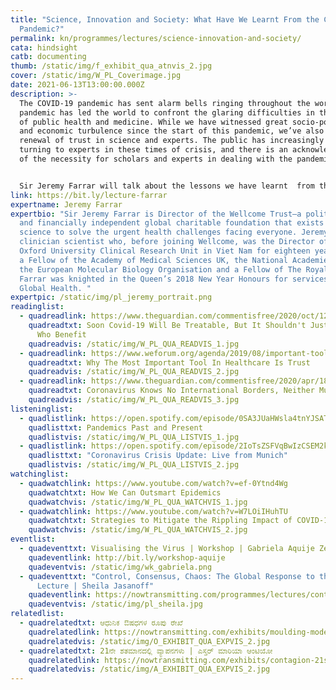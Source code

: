 ```yaml
---
title: "Science, Innovation and Society: What Have We Learnt From the Covid-19
  Pandemic?"
permalink: kn/programmes/lectures/science-innovation-and-society/
cata: hindsight
catb: documenting
thumb: /static/img/f_exhibit_qua_atnvis_2.jpg
cover: /static/img/W_PL_Coverimage.jpg
date: 2021-06-13T13:00:00.000Z
description: >-
  The COVID-19 pandemic has sent alarm bells ringing throughout the world. This
  pandemic has led the world to confront the glaring difficulties in the realm
  of public health and medicine. While we have witnessed great socio-political
  and economic turbulence since the start of this pandemic, we’ve also seen a
  renewal of trust in science and experts. The public has increasingly been
  turning to experts in these times of crisis, and there is an acknowledgement
  of the necessity for scholars and experts in dealing with the pandemic. 


  Sir Jeremy Farrar will talk about the lessons we have learnt  from the Covid-19 pandemic, and the ways in which the role of medicine and healthcare are conceptualized anew in society. 
link: https://bit.ly/lecture-farrar
expertname: Jeremy Farrar
expertbio: "Sir Jeremy Farrar is Director of the Wellcome Trust—a politically
  and financially independent global charitable foundation that exists to fund
  science to solve the urgent health challenges facing everyone. Jeremy is a
  clinician scientist who, before joining Wellcome, was the Director of the
  Oxford University Clinical Research Unit in Viet Nam for eighteen years. He is
  a Fellow of the Academy of Medical Sciences UK, the National Academies USA,
  the European Molecular Biology Organisation and a Fellow of The Royal Society.
  Farrar was knighted in the Queen’s 2018 New Year Honours for services to
  Global Health. "
expertpic: /static/img/pl_jeremy_portrait.png
readinglist:
  - quadreadlink: https://www.theguardian.com/commentisfree/2020/oct/12/covid-19-treatable-vaccines-treatments
    quadreadtxt: Soon Covid-19 Will Be Treatable, But It Shouldn't Just Be The Rich
      Who Benefit
    quadreadvis: /static/img/W_PL_QUA_READVIS_1.jpg
  - quadreadlink: https://www.weforum.org/agenda/2019/08/important-tool-in-healthcare-is-trust-vaccines-africa/
    quadreadtxt: Why The Most Important Tool In Healthcare Is Trust
    quadreadvis: /static/img/W_PL_QUA_READVIS_2.jpg
  - quadreadlink: https://www.theguardian.com/commentisfree/2020/apr/18/coronavirus-knows-no-international-borders-neither-must-its-eventual-cure
    quadreadtxt: Coronavirus Knows No International Borders, Neither Must Its Eventual Cure
    quadreadvis: /static/img/W_PL_QUA_READVIS_3.jpg
listeninglist:
  - quadlistlink: https://open.spotify.com/episode/0SA3JUaHWsla4tnYJSATJV
    quadlisttxt: Pandemics Past and Present
    quadlistvis: /static/img/W_PL_QUA_LISTVIS_1.jpg
  - quadlistlink: https://open.spotify.com/episode/2IoTsZSFVqBwIzCSEM2k4o
    quadlisttxt: "Coronavirus Crisis Update: Live from Munich"
    quadlistvis: /static/img/W_PL_QUA_LISTVIS_2.jpg
watchinglist:
  - quadwatchlink: https://www.youtube.com/watch?v=ef-0Ytnd4Wg
    quadwatchtxt: How We Can Outsmart Epidemics
    quadwatchvis: /static/img/W_PL_QUA_WATCHVIS_1.jpg
  - quadwatchlink: https://www.youtube.com/watch?v=W7LOiIHuhTU
    quadwatchtxt: Strategies to Mitigate the Rippling Impact of COVID-19
    quadwatchvis: /static/img/W_PL_QUA_WATCHVIS_2.jpg
eventlist:
  - quadeventtxt: Visualising the Virus | Workshop | Gabriela Aquije Zegarra
    quadeventlink: http://bit.ly/workshop-aquije
    quadeventvis: /static/img/wk_gabriela.png
  - quadeventtxt: "Control, Consensus, Chaos: The Global Response to the Pandemic |
      Lecture | Sheila Jasanoff"
    quadeventlink: https://nowtransmitting.com/programmes/lectures/control-consensus-chaos/
    quadeventvis: /static/img/pl_sheila.jpg
relatedlist:
  - quadrelatedtxt: ಆಧುನಿಕ ಔಷಧಗಳ ರೂಪು ರೇಖೆ
    quadrelatedlink: https://nowtransmitting.com/exhibits/moulding-modern-medicine/
    quadrelatedvis: /static/img/O_EXHIBIT_QUA_EXPVIS_2.jpg
  - quadrelatedtxt: 21ನೇ ಶತಮಾನದಲ್ಲಿ ವ್ಯಾಪನಗಳು | ಎಸ್ತರ್‌ ಮಾರಿಯಾ ಆಂಟಿಯೋ
    quadrelatedlink: https://nowtransmitting.com/exhibits/contagion-21st-century/
    quadrelatedvis: /static/img/A_EXHIBIT_QUA_EXPVIS_2.jpg
---
```

